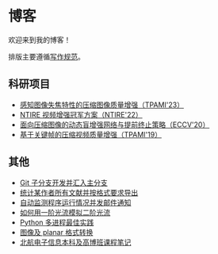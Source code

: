 # 博客

欢迎来到我的博客！

排版主要遵循[写作规范](posts/document_style.md)。

## 科研项目

- [感知图像失焦特性的压缩图像质量增强（TPAMI'23）](posts/daqe.md)
- [NTIRE 视频增强冠军方案（NTIRE'22）](https://github.com/ryanxingql/winner-ntire22-vqe/blob/main/blog_zh.md)
- [面向压缩图像的动态盲增强网络与提前终止策略（ECCV'20）](https://github.com/ryanxingql/rbqe/blob/master/blog_zh.md)
- [基于关键帧的压缩视频质量增强（TPAMI'19）](https://github.com/ryanxingql/mfqev2.0/blob/master/blog_zh.md)

## 其他

- [Git 子分支开发并汇入主分支](posts/git_develop.md)
- [统计某作者所有文献并按格式要求导出](posts/compile_publications.md)
- [自动监测程序运行情况并发邮件通知](posts/check_pid.md)
- [如何用一阶光流模拟二阶光流](posts/second_order_flow.md)
- [Python 多进程最佳实践](posts/python_multiprocessing.md)
- [图像及 planar 格式转换](posts/convert_img_planar.md)
- [北航电子信息本科及高博班课程笔记](posts/buaa.md)
